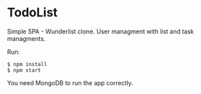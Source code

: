 # TodoList
Simple SPA - Wunderlist clone. User managment with list and task managments. 

Run: 
```
$ npm install
$ npm start 

```
You need MongoDB to run the app correctly. 
